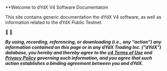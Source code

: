 **Welcome to dYdX V4 Software Documentatoin

This site contains generic documentation the dYdX V4 software, as well as information related to the dYdX Public Testnet.

🦔 💜

***By using, recording, referencing, or downloading (i.e., any “action”) any information contained on this page or in any dYdX Trading Inc. ("dYdX") database, you hereby and thereby agree to the [v4 Terms of Use](https://dydx.exchange/v4-terms) and [Privacy Policy](https://dydx.exchange/privacy) governing such information, and you agree that such action establishes a binding agreement between you and dYdX.***
